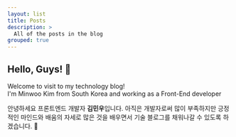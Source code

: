 ```yaml
---
layout: list
title: Posts
description: >
  All of the posts in the blog
grouped: true
---
```


## Hello, Guys! 🙋

Welcome to visit to my technology blog!  
I'm Minwoo Kim from South Korea and working as a Front-End developer

안녕하세요 프론트엔드 개발자 **김민우**입니다.
아직은 개발자로써 많이 부족하지만 긍정적인 마인드와 배움의 자세로 많은 것을
배우면서 기술 블로그를 채워나갈 수 있도록 하겠습니다. 🤗
